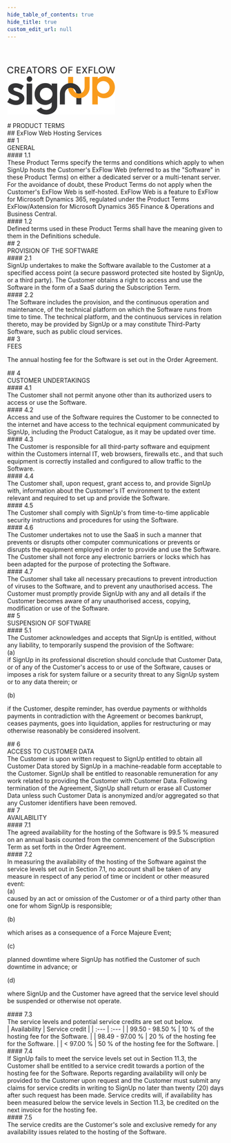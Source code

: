 ```yaml
---
hide_table_of_contents: true
hide_title: true
custom_edit_url: null
---
```

<div class="agreement-doc">
<br/><br/>

![SignUp Software](./img/signup_logo_black.png)

<div class="paragraph-big">
# PRODUCT TERMS
</div>

<div class="paragraph-fancy">
## ExFlow Web Hosting Services
</div>

<div class="paragraph-medium">
## 1<div class="paragraph-medium-text">GENERAL</div>
</div>

<div class="paragraph">
#### 1.1<div class="paragraph-text">These Product Terms specify the terms and conditions which apply to when SignUp hosts the Customer's ExFlow Web (referred to as the "Software" in these Product Terms) on either a dedicated server or a multi-tenant server. For the avoidance of doubt, these Product Terms do not apply when the Customer's ExFlow Web is self-hosted. ExFlow Web is a feature to ExFlow for Microsoft Dynamics 365, regulated under the Product Terms ExFlow/Axtension for Microsoft Dynamics 365 Finance & Operations and Business Central.</div>
</div>

<div class="paragraph">
#### 1.2<div class="paragraph-text">Defined terms used in these Product Terms shall have the meaning given to them in the Definitions schedule.</div>
</div>

<div class="paragraph-medium">
## 2<div class="paragraph-medium-text">PROVISION OF THE SOFTWARE</div>
</div>

<div class="paragraph">
#### 2.1<div class="paragraph-text">SignUp undertakes to make the Software available to the Customer at a specified access point (a secure password protected site hosted by SignUp, or a third party). The Customer obtains a right to access and use the Software in the form of a SaaS during the Subscription Term.</div>
</div>

<div class="paragraph">
#### 2.2<div class="paragraph-text">The Software includes the provision, and the continuous operation and maintenance, of the technical platform on which the Software runs from time to time. The technical platform, and the continuous services in relation thereto, may be provided by SignUp or a may constitute Third-Party Software, such as public cloud services.</div>
</div>

<div class="paragraph-medium">
## 3<div class="paragraph-medium-text">FEES</div>
</div>

The annual hosting fee for the Software is set out in the Order Agreement.

<div class="paragraph-medium">
## 4<div class="paragraph-medium-text">CUSTOMER UNDERTAKINGS</div>
</div>

<div class="paragraph">
#### 4.1<div class="paragraph-text">The Customer shall not permit anyone other than its authorized users to access or use the Software.</div>
</div>

<div class="paragraph">
#### 4.2<div class="paragraph-text">Access and use of the Software requires the Customer to be connected to the internet and have access to the technical equipment communicated by SignUp, including the Product Catalogue, as it may be updated over time.</div>
</div>

<div class="paragraph">
#### 4.3<div class="paragraph-text">The Customer is responsible for all third-party software and equipment within the Customers internal IT, web browsers, firewalls etc., and that such equipment is correctly installed and configured to allow traffic to the Software.</div>
</div>

<div class="paragraph">
#### 4.4<div class="paragraph-text">The Customer shall, upon request, grant access to, and provide SignUp with, information about the Customer's IT environment to the extent relevant and required to set up and provide the Software.</div>
</div>

<div class="paragraph">
#### 4.5<div class="paragraph-text">The Customer shall comply with SignUp's from time-to-time applicable security instructions and procedures for using the Software.</div>
</div>

<div class="paragraph">
#### 4.6<div class="paragraph-text">The Customer undertakes not to use the SaaS in such a manner that prevents or disrupts other computer communications or prevents or disrupts the equipment employed in order to provide and use the Software. The Customer shall not force any electronic barriers or locks which has been adapted for the purpose of protecting the Software.</div>
</div>

<div class="paragraph">
#### 4.7<div class="paragraph-text">The Customer shall take all necessary precautions to prevent introduction of viruses to the Software, and to prevent any unauthorised access. The Customer must promptly provide SignUp with any and all details if the Customer becomes aware of any unauthorised access, copying, modification or use of the Software.</div>
</div>

<div class="paragraph-medium">
## 5<div class="paragraph-medium-text">SUSPENSION OF SOFTWARE</div>
</div>

<div class="paragraph">
#### 5.1<div class="paragraph-text">The Customer acknowledges and accepts that SignUp is entitled, without any liability, to temporarily suspend the provision of the Software:</div>
</div>
<div class="list-normal-roman">
(a)<div class="paragraph-text">if SignUp in its professional discretion should conclude that Customer Data, or of any of the Customer's access to or use of the Software, causes or imposes a risk for system failure or a security threat to any SignUp system or to any data therein; or</div>

(b)<div class="paragraph-text">if the Customer, despite reminder, has overdue payments or withholds payments in contradiction with the Agreement or becomes bankrupt, ceases payments, goes into liquidation, applies for restructuring or may otherwise reasonably be considered insolvent.</div>
</div>
<div class="paragraph-medium">
## 6<div class="paragraph-medium-text">ACCESS TO CUSTOMER DATA</div>
</div>
<div class="paragraph-indent">
The Customer is upon written request to SignUp entitled to obtain all Customer Data stored by SignUp in a machine-readable form acceptable to the Customer. SignUp shall be entitled to reasonable remuneration for any work related to providing the Customer with Customer Data. Following termination of the Agreement, SignUp shall return or erase all Customer Data unless such Customer Data is anonymized and/or aggregated so that any Customer identifiers have been removed.
</div>

<div class="paragraph-medium">
## 7<div class="paragraph-medium-text">AVAILABILITY</div>
</div>

<div class="paragraph">
#### 7.1<div class="paragraph-text">The agreed availability for the hosting of the Software is 99.5 % measured on an annual basis counted from the commencement of the Subscription Term as set forth in the Order Agreement.</div>
</div>

<div class="paragraph">
#### 7.2<div class="paragraph-text">In measuring the availability of the hosting of the Software against the service levels set out in Section 7.1, no account shall be taken of any measure in respect of any period of time or incident or other measured event:</div>
</div>
<div class="list-normal-roman">
(a)<div class="paragraph-text">caused by an act or omission of the Customer or of a third party other than one for whom SignUp is responsible;</div>

(b)<div class="paragraph-text">which arises as a consequence of a Force Majeure Event;</div>

(c)<div class="paragraph-text">planned downtime where SignUp has notified the Customer of such downtime in advance; or</div>

(d)<div class="paragraph-text">where SignUp and the Customer have agreed that the service level should be suspended or otherwise not operate.</div>
</div>
<div class="paragraph">
#### 7.3<div class="paragraph-text">The service levels and potential service credits are set out below.</div>
</div>

<div class="agreement-table agreement-table-w-header agreement-table-w-header-2">
| Availability | Service credit |
| :--- | :--- |
| 99.50 - 98.50 %    | 10 % of the hosting fee for the Software.   |
| 98.49 - 97.00 %    | 20 % of the hosting fee for the Software.   |
| &lt; 97.00 %       | 50 % of the hosting fee for the Software.   |
</div>

<div class="paragraph">
#### 7.4<div class="paragraph-text">If SignUp fails to meet the service levels set out in Section 11.3, the Customer shall be entitled to a service credit towards a portion of the hosting fee for the Software. Reports regarding availability will only be provided to the Customer upon request and the Customer must submit any claims for service credits in writing to SignUp no later than twenty (20) days after such request has been made. Service credits will, if availability has been measured below the service levels in Section 11.3, be credited on the next invoice for the hosting fee.</div>
</div>

<div class="paragraph">
#### 7.5<div class="paragraph-text">The service credits are the Customer's sole and exclusive remedy for any availability issues related to the hosting of the Software.</div>
</div>
</div>
